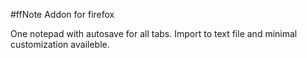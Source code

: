 #ffNote
Addon for firefox

One notepad with autosave for all tabs.
Import to text file and minimal customization availeble.

